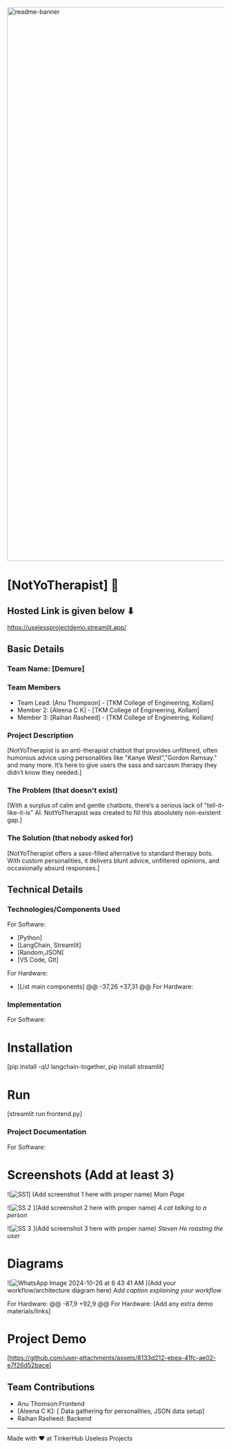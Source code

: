 <img width="1280" alt="readme-banner" src="https://github.com/user-attachments/assets/35332e92-44cb-425b-9dff-27bcf1023c6c">

# [NotYoTherapist] 🎯

## Hosted Link is given below ⬇
https://uselessprojectdemo.streamlit.app/


## Basic Details
### Team Name: [Demure]


### Team Members
- Team Lead: [Anu Thompson] - [TKM College of Engineering, Kollam]
- Member 2: [Aleena C K] - [TKM College of Engineering, Kollam]
- Member 3: [Raihan Rasheed] - [TKM College of Engineering, Kollam]

### Project Description
[NotYoTherapist is an anti-therapist chatbot that provides unfiltered, often humorous advice using personalities like "Kanye West","Gordon Ramsay." and many more. It’s here to give users the sass and sarcasm therapy they didn’t know they needed.]

### The Problem (that doesn't exist)
[With a surplus of calm and gentle chatbots, there’s a serious lack of "tell-it-like-it-is" AI. NotYoTherapist was created to fill this absolutely non-existent gap.]

### The Solution (that nobody asked for)
[NotYoTherapist offers a sass-filled alternative to standard therapy bots. With custom personalities, it delivers blunt advice, unfiltered opinions, and occasionally absurd responses.]

## Technical Details
### Technologies/Components Used
For Software:
- [Python]
- [LangChain, Streamlit]
- [Random,JSON]
- [VS Code, GIt]

For Hardware:
- [List main components]
@@ -37,26 +37,31 @@ For Hardware:
### Implementation
For Software:
# Installation
[pip install -qU langchain-together,
pip install streamlit]

# Run
[streamlit run frontend.py]

### Project Documentation
For Software:

# Screenshots (Add at least 3)
![![SS1](https://github.com/user-attachments/assets/16399381-ffe7-4f95-8058-57aaae920355)]
(Add screenshot 1 here with proper name)
*Main Page*

![![SS 2](https://github.com/user-attachments/assets/b61f9dd5-858a-466d-9513-3c4670867fcf)
](Add screenshot 2 here with proper name)
*A cat talking to a person*

![![SS 3](https://github.com/user-attachments/assets/6393b323-7418-45ca-8cbb-25e01013d37a)
](Add screenshot 3 here with proper name)
*Steven He roasting the user*

# Diagrams
![![WhatsApp Image 2024-10-26 at 6 43 41 AM](https://github.com/user-attachments/assets/4528b426-ffa5-41d8-b86c-8647b31219fd)
](Add your workflow/architecture diagram here)
*Add caption explaining your workflow*

For Hardware:
@@ -87,9 +92,9 @@ For Hardware:
[Add any extra demo materials/links]
# Project Demo


[https://github.com/user-attachments/assets/8133d212-ebea-41fc-ae02-e7f26d52bace]


## Team Contributions
- Anu Thomson:Frontend
- [Aleena C K]: [ Data gathering for personalities, JSON data setup]
- Raihan Rasheed: Backend

---
Made with ❤️ at TinkerHub Useless Projects 
